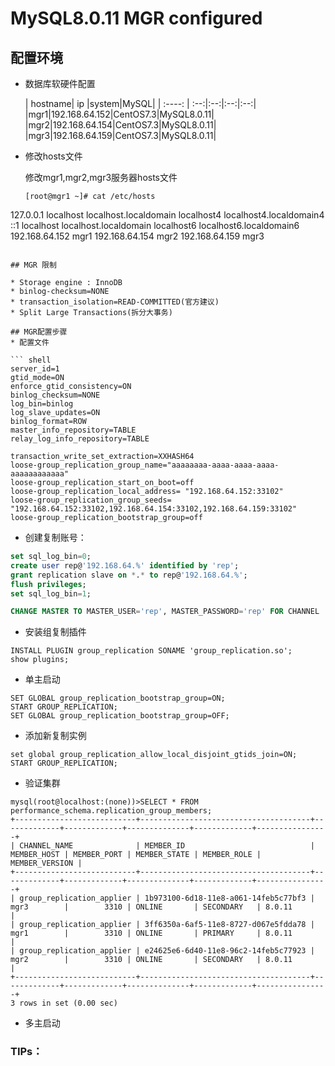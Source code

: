 # MySQL8.0.11 MGR configured

## 配置环境

*  数据库软硬件配置

    | hostname| ip |system|MySQL|
    | :----: | :--:|:--:|:--:|:--:|
    |mgr1|192.168.64.152|CentOS7.3|MySQL8.0.11|
    |mgr2|192.168.64.154|CentOS7.3|MySQL8.0.11|
    |mgr3|192.168.64.159|CentOS7.3|MySQL8.0.11|

* 修改hosts文件
  
  修改mgr1,mgr2,mgr3服务器hosts文件
  
  ```
  [root@mgr1 ~]# cat /etc/hosts
127.0.0.1   localhost localhost.localdomain localhost4 localhost4.localdomain4
::1         localhost localhost.localdomain localhost6 localhost6.localdomain6
192.168.64.152  mgr1
192.168.64.154  mgr2
192.168.64.159  mgr3
  ```

## MGR 限制

* Storage engine : InnoDB
* binlog-checksum=NONE
* transaction_isolation=READ-COMMITTED(官方建议)
* Split Large Transactions(拆分大事务)

## MGR配置步骤
* 配置文件

``` shell
server_id=1
gtid_mode=ON
enforce_gtid_consistency=ON
binlog_checksum=NONE
log_bin=binlog
log_slave_updates=ON
binlog_format=ROW
master_info_repository=TABLE
relay_log_info_repository=TABLE

transaction_write_set_extraction=XXHASH64
loose-group_replication_group_name="aaaaaaaa-aaaa-aaaa-aaaa-aaaaaaaaaaaa"
loose-group_replication_start_on_boot=off
loose-group_replication_local_address= "192.168.64.152:33102"
loose-group_replication_group_seeds= "192.168.64.152:33102,192.168.64.154:33102,192.168.64.159:33102"
loose-group_replication_bootstrap_group=off
```

* 创建复制账号：

``` sql
set sql_log_bin=0;
create user rep@'192.168.64.%' identified by 'rep';
grant replication slave on *.* to rep@'192.168.64.%';
flush privileges;
set sql_log_bin=1;

CHANGE MASTER TO MASTER_USER='rep', MASTER_PASSWORD='rep' FOR CHANNEL 'group_replication_recovery';
```

* 安装组复制插件

```
INSTALL PLUGIN group_replication SONAME 'group_replication.so';
show plugins;
```

* 单主启动

```
SET GLOBAL group_replication_bootstrap_group=ON;
START GROUP_REPLICATION;
SET GLOBAL group_replication_bootstrap_group=OFF;
```

* 添加新复制实例

```
set global group_replication_allow_local_disjoint_gtids_join=ON;
START GROUP_REPLICATION;
```

* 验证集群

```
mysql(root@localhost:(none))>SELECT * FROM performance_schema.replication_group_members;
+---------------------------+--------------------------------------+-------------+-------------+--------------+-------------+----------------+
| CHANNEL_NAME              | MEMBER_ID                            | MEMBER_HOST | MEMBER_PORT | MEMBER_STATE | MEMBER_ROLE | MEMBER_VERSION |
+---------------------------+--------------------------------------+-------------+-------------+--------------+-------------+----------------+
| group_replication_applier | 1b973100-6d18-11e8-a061-14feb5c77bf3 | mgr3        |        3310 | ONLINE       | SECONDARY   | 8.0.11         |
| group_replication_applier | 3ff6350a-6af5-11e8-8727-d067e5fdda78 | mgr1        |        3310 | ONLINE       | PRIMARY     | 8.0.11         |
| group_replication_applier | e24625e6-6d40-11e8-96c2-14feb5c77923 | mgr2        |        3310 | ONLINE       | SECONDARY   | 8.0.11         |
+---------------------------+--------------------------------------+-------------+-------------+--------------+-------------+----------------+
3 rows in set (0.00 sec)
```

* 多主启动


### TIPs：
